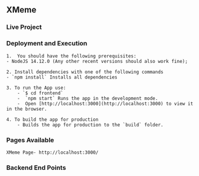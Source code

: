 ## XMeme

### Live Project

### Deployment and Execution 
    1.  You should have the following prerequisites:
    - NodeJS 14.12.0 (Any other recent versions should also work fine);

    2. Install dependencies with one of the following commands
    - `npm install` Installs all dependencies

    3. To run the App use:
        - `$ cd frontend` 
        -  `npm start` Runs the app in the development mode.
        -  Open [http://localhost:3000](http://localhost:3000) to view it in the browser.    

    4. To build the app for production 
        - Builds the app for production to the `build` folder.


### Pages Available 
    XMeme Page- http://localhost:3000/

### Backend End Points 

